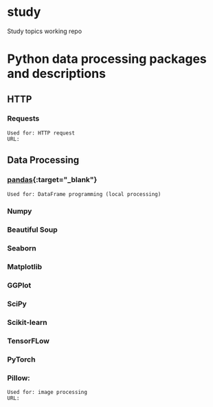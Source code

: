 # study
Study topics working repo

# Python data processing packages and descriptions
## HTTP 
### Requests
    Used for: HTTP request 
    URL: 
## Data Processing
### [pandas](https://pandas.pydata.org/){:target="_blank"}
    Used for: DataFrame programming (local processing) 
### Numpy
### Beautiful Soup
### Seaborn
### Matplotlib
### GGPlot
### SciPy
### Scikit-learn
### TensorFLow
### PyTorch
### Pillow: 
    Used for: image processing
    URL: 
